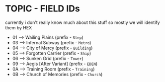 # TOPIC - FIELD IDs

currently i don't really know much about this stuff so mostly we will identify them by HEX

- 01 --> Wailing Plains (prefix - `Step`)
- 03 --> Infernal Subway (prefix - `Metro`)
- 04 --> City of Mercy (prefix - `Building`)
- 05 --> Forgotten Carrier (prefix - `Ship`)
- 06 --> Sunken Grid (prefix - `Tower`)
- 09 --> Aegis [After Variant] (prefix - `EDEN`)
- 0A --> Training Room (prefix - `Training`)
- 0B --> Church of Memories (prefix - `Church`)

